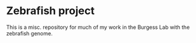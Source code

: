 # Zebrafish project

This is a misc. repository for much of my work in the Burgess Lab with the zebrafish genome.
